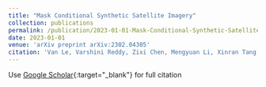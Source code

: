 ```yaml
---
title: "Mask Conditional Synthetic Satellite Imagery"
collection: publications
permalink: /publication/2023-01-01-Mask-Conditional-Synthetic-Satellite-Imagery
date: 2023-01-01
venue: 'arXiv preprint arXiv:2302.04305'
citation: 'Van Le, Varshini Reddy, Zixi Chen, Mengyuan Li, Xinran Tang, Anthony Ortiz, Simone Nsutezo, Caleb Robinson,&quot;Mask Conditional Synthetic Satellite Imagery.&quot; arXiv preprint arXiv:2302.04305, 2023.'
---
```

Use [Google Scholar](https://scholar.google.com/scholar?q=Mask+Conditional+Synthetic+Satellite+Imagery){:target="_blank"} for full citation